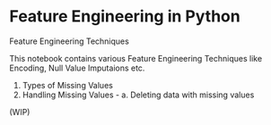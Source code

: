 # Feature Engineering in Python
Feature Engineering Techniques

This notebook contains various Feature Engineering Techniques like Encoding, Null Value Imputaions etc.

1. Types of Missing Values
2. Handling Missing Values - 
  a. Deleting data with missing values

(WIP)
